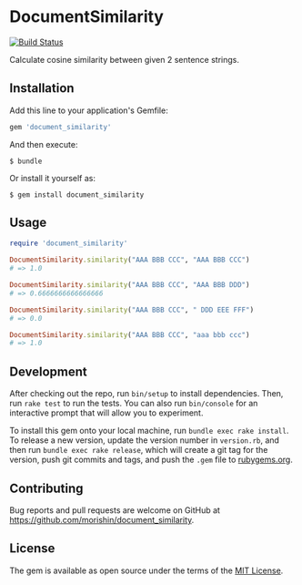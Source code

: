 # DocumentSimilarity

[![Build Status](https://travis-ci.com/morishin/document_similarity.svg?branch=master)](https://travis-ci.com/morishin/document_similarity)

Calculate cosine similarity between given 2 sentence strings.

## Installation

Add this line to your application's Gemfile:

```ruby
gem 'document_similarity'
```

And then execute:

    $ bundle

Or install it yourself as:

    $ gem install document_similarity

## Usage

```ruby
require 'document_similarity'

DocumentSimilarity.similarity("AAA BBB CCC", "AAA BBB CCC")
# => 1.0

DocumentSimilarity.similarity("AAA BBB CCC", "AAA BBB DDD")
# => 0.6666666666666666

DocumentSimilarity.similarity("AAA BBB CCC", " DDD EEE FFF")
# => 0.0

DocumentSimilarity.similarity("AAA BBB CCC", "aaa bbb ccc")
# => 1.0
```

## Development

After checking out the repo, run `bin/setup` to install dependencies. Then, run `rake test` to run the tests. You can also run `bin/console` for an interactive prompt that will allow you to experiment.

To install this gem onto your local machine, run `bundle exec rake install`. To release a new version, update the version number in `version.rb`, and then run `bundle exec rake release`, which will create a git tag for the version, push git commits and tags, and push the `.gem` file to [rubygems.org](https://rubygems.org).

## Contributing

Bug reports and pull requests are welcome on GitHub at https://github.com/morishin/document_similarity.

## License

The gem is available as open source under the terms of the [MIT License](https://opensource.org/licenses/MIT).
